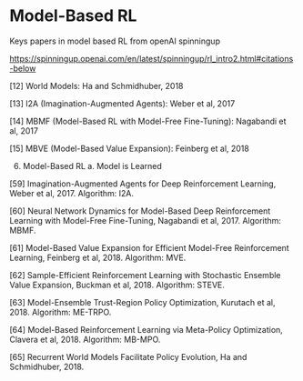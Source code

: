# Model-Based RL

Keys papers in model based RL from openAI spinningup

https://spinningup.openai.com/en/latest/spinningup/rl_intro2.html#citations-below

[12]	World Models: Ha and Schmidhuber, 2018

[13]	I2A (Imagination-Augmented Agents): Weber et al, 2017

[14]	MBMF (Model-Based RL with Model-Free Fine-Tuning): Nagabandi et al, 2017

[15]	MBVE (Model-Based Value Expansion): Feinberg et al, 2018


6. Model-Based RL
a. Model is Learned

[59]	Imagination-Augmented Agents for Deep Reinforcement Learning, Weber et al, 2017. Algorithm: I2A.

[60]	Neural Network Dynamics for Model-Based Deep Reinforcement Learning with Model-Free Fine-Tuning, Nagabandi et al, 2017. Algorithm: MBMF.

[61]	Model-Based Value Expansion for Efficient Model-Free Reinforcement Learning, Feinberg et al, 2018. Algorithm: MVE.

[62]	Sample-Efficient Reinforcement Learning with Stochastic Ensemble Value Expansion, Buckman et al, 2018. Algorithm: STEVE.

[63]	Model-Ensemble Trust-Region Policy Optimization, Kurutach et al, 2018. Algorithm: ME-TRPO.

[64]	Model-Based Reinforcement Learning via Meta-Policy Optimization, Clavera et al, 2018. Algorithm: MB-MPO.

[65]	Recurrent World Models Facilitate Policy Evolution, Ha and Schmidhuber, 2018.

